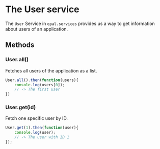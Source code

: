 # The User service

The `User` Service in `opal.services` provides us a way to get information about
users of an application.

## Methods

### User.all()

Fetches all users of the application as a list.

```javascript
User.all().then(function(users){
    console.log(users[0]);
    // -> The first user
})
```

### User.get(id)

Fetch one specific user by ID.

```javascript
User.get(1).then(function(user){
    console.log(user);
    // -> The user with ID 1
});
```

